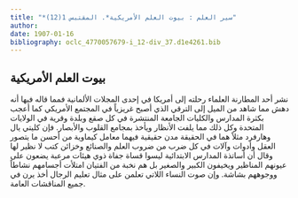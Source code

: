 ```yaml
---
title: "*سير العلم : بيوت العلم الأمريكية*. المقتبس 1(12)"
author: 
date: 1907-01-16
bibliography: oclc_4770057679-i_12-div_37.d1e4261.bib
---
```




##  بيوت العلم الأمريكية 


 نشر  أحد  المطارنة العلماء رحلته إلى أمريكا في  إحدى  المجلات الألمانية  فمما قاله فيها أنه دهش مما شاهد من الميل إلى الترقي الذي أصبح غريزياً في المجتمع الأمريكي كما أعجب بكثرة المدارس والكليات الجامعة المنتشرة في كل صقع وبلدة وقرية في الولايات المتحدة وكل ذلك مما يلفت الأنظار ويأخذ بمجامع القلوب والأبصار. فإن كليتي يال وهارفرد مثلاً هما في الحقيقة مدن حقيقية فيهما معامل كيماوية من أحسن ما يتصور العقل وأدوات وآلات في كل ضرب من ضروب العلم والصنائع وخزائن كتب لا نظير لها وقال أن أساتذة المدارس الابتدائية ليسوا قساة جفاة ذوي هيئات مرعبة يضعون على عيونهم المناظير ويخيفون الكبير والصغير بل هم نخبة من الفتيان امتلأت أجسامهم نشاطاً   ووجوههم بشاشة. وإن صوت النساء اللاتي تعلمن على مثال تعليم الرجال أخذ يرن في جميع المناقشات العامة. 
